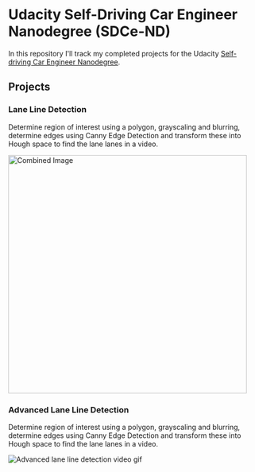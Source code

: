 # Udacity Self-Driving Car Engineer Nanodegree (SDCe-ND)

In this repository I'll track my completed projects for the Udacity [Self-driving Car Engineer Nanodegree](https://www.udacity.com/course/self-driving-car-engineer-nanodegree--nd013).


## Projects

### Lane Line Detection
Determine region of interest using a polygon, grayscaling and blurring, determine edges using Canny Edge Detection and transform these into Hough space to find the lane lanes in a video.

<img src="/CarND-FindLaneLines-P1/examples/solidWhiteRight.gif" width="480" alt="Combined Image" />


### Advanced Lane Line Detection
Determine region of interest using a polygon, grayscaling and blurring, determine edges using Canny Edge Detection and transform these into Hough space to find the lane lanes in a video.

![Advanced lane line detection video gif](images/advanced_lane_lines_output.gif)